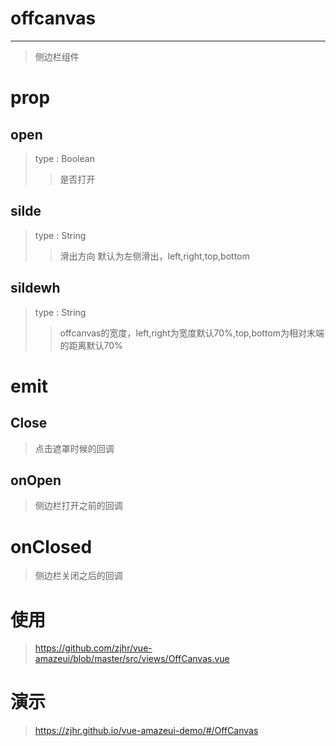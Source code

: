 # offcanvas
---
>侧边栏组件

# prop

## open
>type : Boolean
>>是否打开

## silde
>type : String
>>滑出方向 默认为左侧滑出，left,right,top,bottom

## sildewh
>type : String
>>offcanvas的宽度，left,right为宽度默认70%,top,bottom为相对末端的距离默认70%

# emit

## Close
>点击遮罩时候的回调

## onOpen
>侧边栏打开之前的回调

# onClosed
>侧边栏关闭之后的回调

# 使用
><a>https://github.com/zjhr/vue-amazeui/blob/master/src/views/OffCanvas.vue</a>

# 演示
><a>https://zjhr.github.io/vue-amazeui-demo/#/OffCanvas</a>
